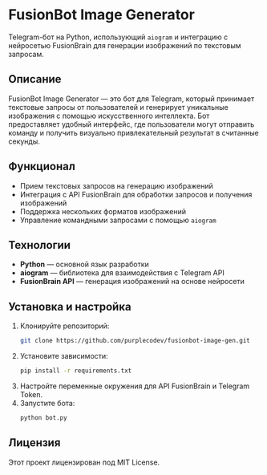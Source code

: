# FusionBot Image Generator

Telegram-бот на Python, использующий `aiogram` и интеграцию с нейросетью FusionBrain для генерации изображений по текстовым запросам.

## Описание
FusionBot Image Generator — это бот для Telegram, который принимает текстовые запросы от пользователей и генерирует уникальные изображения с помощью искусственного интеллекта. Бот предоставляет удобный интерфейс, где пользователи могут отправить команду и получить визуально привлекательный результат в считанные секунды.

## Функционал
- Прием текстовых запросов на генерацию изображений
- Интеграция с API FusionBrain для обработки запросов и получения изображений
- Поддержка нескольких форматов изображений
- Управление командными запросами с помощью `aiogram`

## Технологии
- **Python** — основной язык разработки
- **aiogram** — библиотека для взаимодействия с Telegram API
- **FusionBrain API** — генерация изображений на основе нейросети

## Установка и настройка
1. Клонируйте репозиторий:
   ```bash
   git clone https://github.com/purplecodev/fusionbot-image-gen.git
   ```
2. Установите зависимости:
   ```bash
   pip install -r requirements.txt
   ```
3. Настройте переменные окружения для API FusionBrain и Telegram Token.
4. Запустите бота:
   ```bash
   python bot.py
   ```

## Лицензия
Этот проект лицензирован под MIT License.
